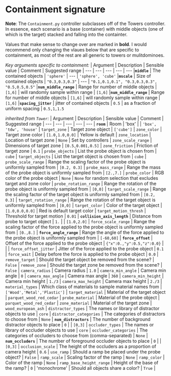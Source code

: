 # Containment signature

**Note**: The `Containment.py` controller subclasses off of the Towers controller. In essence, each scenario is a base (container) with 
middle objects (one of which is the target) stacked and falling into the containter.

Values that make sense to change over are marked in **bold**.
I would recommend only changing the vlaues below that are specific to containment, as most of the rest are all generic to towers or mulitdominoes.

*Key arguments specific to containment:*
| Argument | Description | Sensible value | Comment | Suggested range |
--- | --- | --- | --- | ---
|**`middle`** | The contained objects | `'sphere'` | --- | `'sphere', 'cube'`
|**`mscale`** | Size of contained objects | `"0.3,0.3,0.3"` | --- | `"0.1,0.1,0.1", "0.3,0.3,0.3", "0.5,0.5,0.5"`
|**`num_middle_range`** | Range for number of middle objects | `[1,6]` | will randomly sample within range | `[1,6]`
|**`num_middle_range`** | Range for number of middle objects | `[1,6]` | will randomly sample within range | `[1,6]`
|**`spacing_jitter`** | jitter of contained objects | `0.5` | as a fraction of uniform spacing | `0.5,1,1.5`

*inherited from `Tower`:*
| Argument | Description | Sensible value | Comment | Suggested range |
--- | --- | --- | --- | ---
| **`room`** | Room   | 'box'  | | `'box', 'tdw', 'house'`
| `target_zone` | Target zone object | `['cube']` 
| `zone_color` | Target zone color | `[1.0,1.0,0.0]` |  Yellow is default
| `zone_location` | Location of target zone | `None` | Set by controllers
| `zone_scale_range` | Dimensions of target zone | `[0.5,0.001,0.5]` 
| `zone_friction` | Friction of target zone | `0.1`
| `probe_objects` | List the probe object is chosen from | `cube`
| `target_objects` | List the target object is chosen from | `cube`
| `probe_scale_range` | Range the scaling factor of the probe object is uniformly sampled from | `[0.2, 0.3]`
| `probe_mass_range` | Range the mass of the probe object is uniformly sampled from | `[2.,7.]`
| `probe_color` | RGB color of the probe object | `None` | `None` for random selection that excludes target and zone color
| `probe_rotation_range` | Range the rotation of the probe object is uniformly sampled from  | `[0,0]`
| `target_scale_range` | Range the scaling factor of the target object is uniformly sampled from | `[0.2, 0.3]`
| `target_rotation_range` | Range the rotation of the target object is uniformly sampled from | `[0,0]`
| `target_color` | Color of the target object | `[1.0,0.0,0.0]` | Red is default target color
| `target_motion_thresh` | Threshold for target motion  | `0.01`
| **`collision_axis_length`** | Distance from probe to target object | `1.` | | `[1.0,2.0]`
| `force_scale_range` | Range the scaling factor of the force applied to the probe object is uniformly sampled from | `[0.,8.]`
| **`force_angle_range`** | Range the angle of the force applied to the probe object is uniformly sampled from | `[-60,60]`
| **`force_offset`** | Offset of the force applied to the probe object | `{"x":0.,"y":0.5,"z":0.0}` | | 
| `force_offset_jitter` | Jitter of the force applied to the probe object | `0.1`
| `force_wait` | Delay before the force is applied to the probe object | `0.0`
| `remove_target` | Should the target object be removed from the scene? | `False`
| `remove_zone` | Should the target zone be removed from the scene? | `False`
| `camera_radius` | Camera radius | `1.0`
| `camera_min_angle` | Camera min angle | `0`
| `camera_max_angle` | Camera max angle | `360`
| `camera_min_height` | Camera min height | `1./3`
| `camera_max_height` | Camera max height | `2./3`
| `material_types` | Which class of materials to sample material names from | `['Wood','Metal','Plastic']`
| `target_material` | Material of the target object | `parquet_wood_red_cedar`
| `probe_material` | Material of the probe object | `parquet_wood_red_cedar`
| `zone_material` | Material of the target zone | `wood_european_ash`
| `distractor_types` | The names or library of distractor objects to use | `core`
| `distractor_categories` | The categories of distractors to choose from | `None`
| **`num_distractors`** | The number of background distractor objects to place | `0` | | `[0,3]`
| `occluder_types` | The names or library of occluder objects to use | `core`
| `occluder_categories` | The categories of occluders to choose from (comma-separated) | `None`
| **`num_occluders`** | The number of foreground occluder objects to place | `0` | | `[0,3]`
| `occlusion_scale` | The height of the occluders as a proportion of camera height | `0.6`
| `use_ramp` | Should a ramp be placed under the probe object? | `False`
| `ramp_scale` | Scaling factor of the ramp | `None`
| `ramp_color` | Color of the ramp | `None`
| `ramp_base_height_range` | Height of the base of the ramp? | `0`
| 'monochrome' | Should all objects share a color? | `True` | 

<!---
*specific to `MultiDominoes`*:
| Argument | Description | Sensible value | Comment | Suggested range |
--- | --- | --- | --- | ---
| `middle_objects` | Types of the middle objects  |` None` | Defaults to type of the target object
| **`num_middle_objects`** |  How many middle objects to insert? |` 1` | | `[1,3]`
| `middle_color` | Color of the middle objects in RGB |` None` |
| **`middle_scale_range`** | Scale or scale range (uniformly sampled) for middle objects |` 0.5` | | ?
| **`middle_rotation_range`** | Rotation or rotation range (uniformly sampled) for middle objects |` [-30,30]` |
| `middle_mass_range` | Mass or mass range (uniformly sampled) for middle objects |` 2.0` |
| `horizontal` | Whether to rotate middle objects horizontally  |` False` |
| **`spacing_jitter`** | jitter in how to space middle objects, as a fraction of uniform spacing |` 0.2` | | `[0.0,0.2]`
| **`lateral_jitter`** | lateral jitter in how to space middle objects, as a fraction of object width |` 
-->
